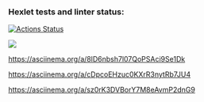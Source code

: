### Hexlet tests and linter status:
[![Actions Status](https://github.com/Shturman13/java-project-61/actions/workflows/hexlet-check.yml/badge.svg)](https://github.com/Shturman13/java-project-61/actions)

<a href="https://codeclimate.com/github/Shturman13/java-project-61/maintainability"><img src="https://api.codeclimate.com/v1/badges/8f616066dd90d81142fa/maintainability" /></a>


https://asciinema.org/a/8lD6nbsh7l07QoPSAci9Se1Dk

https://asciinema.org/a/cDpcoEHzuc0KXrR3nytRb7JU4

https://asciinema.org/a/sz0rK3DVBorY7M8eAvmP2dnG9